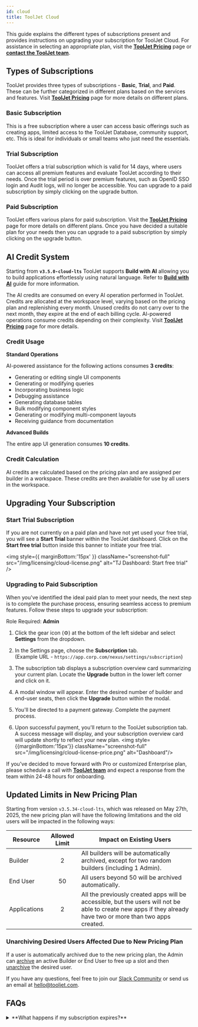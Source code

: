 ```yaml
---
id: cloud
title: ToolJet Cloud
---
```


This guide explains the different types of subscriptions present and provides instructions on upgrading your subscription for ToolJet Cloud. For assistance in selecting an appropriate plan, visit the **[ToolJet Pricing](https://www.tooljet.ai/pricing)** page or **[contact the ToolJet team](mailto:hello@tooljet.com)**.

## Types of Subscriptions

ToolJet provides three types of subscriptions - **Basic**, **Trial**, and **Paid**. These can be further categorized in different plans based on the services and features. Visit **[ToolJet Pricing](https://www.tooljet.ai/pricing)** page for more details on different plans.

### Basic Subscription

This is a free subscription where a user can access basic offerings such as creating apps, limited access to the ToolJet Database, community support, etc. This is ideal for individuals or small teams who just need the essentials.

### Trial Subscription

ToolJet offers a trial subscription which is valid for 14 days, where users can access all premium features and evaluate ToolJet according to their needs. Once the trial period is over premium features, such as OpenID SSO login and Audit logs, will no longer be accessible. You can upgrade to a paid subscription by simply clicking on the upgrade button.

### Paid Subscription

ToolJet offers various plans for paid subscription. Visit the **[ToolJet Pricing](https://www.tooljet.ai/pricing)** page for more details on different plans. Once you have decided a suitable plan for your needs then you can upgrade to a paid subscription by simply clicking on the upgrade button.

## AI Credit System

Starting from **`v3.5.0-cloud-lts`** ToolJet supports **Build with AI** allowing you to build applications effortlessly using natural language. Refer to **[Build with AI](/docs/build-with-ai/overview)** guide for more information. 

The AI credits are consumed on every AI operation performed in ToolJet. Credits are allocated at the workspace level, varying based on the pricing plan and replenishing every month. Unused credits do not carry over to the next month, they expire at the end of each billing cycle. AI-powered operations consume credits depending on their complexity. Visit **[ToolJet Pricing](https://www.tooljet.ai/pricing)** page for more details.

### Credit Usage

**Standard Operations**


AI-powered assistance for the following actions consumes **3 credits**:

- Generating or editing single UI components
- Generating or modifying queries
- Incorporating business logic
- Debugging assistance
- Generating database tables
- Bulk modifying component styles
- Generating or modifying multi-component layouts
- Receiving guidance from documentation

**Advanced Builds**

The entire app UI generation consumes **10 credits**.

### Credit Calculation

AI credits are calculated based on the pricing plan and are assigned per builder in a workspace. These credits are then available for use by all users in the workspace.

## Upgrading Your Subscription

### Start Trial Subscription

If you are not currently on a paid plan and have not yet used your free trial, you will see a **Start Trial** banner within the ToolJet dashboard. Click on the **Start free trial** button inside this banner to initiate your free trial.

<img style={{ marginBottom:'15px' }} className="screenshot-full" src="/img/licensing/cloud-license.png" alt="TJ Dashboard: Start free trial" />

### Upgrading to Paid Subscription

When you've identified the ideal paid plan to meet your needs, the next step is to complete the purchase process, ensuring seamless access to premium features. Follow these steps to upgrade your subscription:

Role Required: **Admin**

1. Click the gear icon (⚙️) at the bottom of the left sidebar and select **Settings** from the dropdown.

2. In the Settings page, choose the **Subscription** tab. <br/> 
    (Example URL - `https://app.corp.com/nexus/settings/subscription`)

3. The subscription tab displays a subscription overview card summarizing your current plan. Locate the **Upgrade** button in the lower left corner and click on it.

4. A modal window will appear. Enter the desired number of builder and end-user seats, then click the **Upgrade** button within the modal.

5. You'll be directed to a payment gateway. Complete the payment process.

6. Upon successful payment, you'll return to the ToolJet subscription tab. A success message will display, and your subscription overview card will update shortly to reflect your new plan.
    <img style={{marginBottom:'15px'}} className="screenshot-full" src="/img/licensing/cloud-license-price.png" alt="Dashboard"/>

If you've decided to move forward with Pro or customized Enterprise plan, please schedule a call with **[ToolJet team](mailto:hello@tooljet.com)** and expect a response from the team within 24-48 hours for onboarding.

## Updated Limits in New Pricing Plan

Starting from version `v3.5.34-cloud-lts`, which was released on May 27th, 2025, the new pricing plan will have the following limitations and the old users will be impacted in the following ways:

| Resource | Allowed Limit | Impact on Existing Users |
|----------|:-------------:|--------------------------|
| Builder | 2 | All builders will be automatically archived, except for two random builders (including 1 Admin). |
| End User | 50 | All users beyond 50 will be archived automatically. |
| Applications | 2 | All the previously created apps will be accessible, but the users will not be able to create new apps if they already have two or more than two apps created. |

### Unarchiving Desired Users Affected Due to New Pricing Plan

If a user is automatically archived due to the new pricing plan, the Admin can [archive](/docs/user-management/onboard-users/archive-user#instance-level) an active Builder or End User to free up a slot and then [unarchive](/docs/user-management/onboard-users/archive-user#instance-level-1) the desired user.

If you have any questions, feel free to join our [Slack Community](https://tooljet.com/slack) or send us an email at [hello@tooljet.com](mailto:hello@tooljet.com).

## FAQs

<details id="tj-dropdown">
    <summary>
     **What happens if my subscription expires?**
    </summary>

If your paid or trial license key expires, your instance will revert to the Basic plan. You will lose access to premium features such as OpenID SSO login and Audit logs, but no data will be lost. You can renew anytime to regain access to premium features.

</details>
